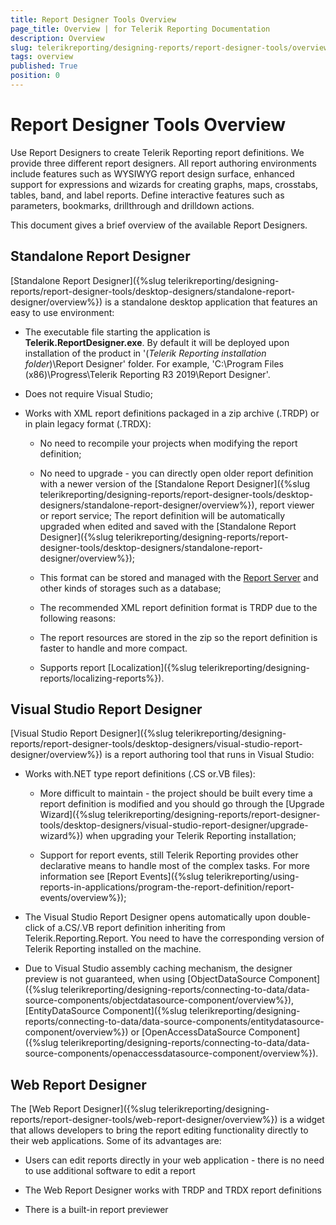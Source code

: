 ```yaml
---
title: Report Designer Tools Overview
page_title: Overview | for Telerik Reporting Documentation
description: Overview
slug: telerikreporting/designing-reports/report-designer-tools/overview
tags: overview
published: True
position: 0
---
```


# Report Designer Tools Overview



Use Report Designers to create Telerik Reporting report definitions. We provide three different report designers.         All report authoring environments include features such as WYSIWYG report design surface, enhanced support for         expressions and wizards for creating graphs, maps, crosstabs, tables, band, and label reports. Define interactive features such as parameters,         bookmarks, drillthrough and drilldown actions.       

This document gives a brief overview of the available Report Designers.       

## Standalone Report Designer

[Standalone Report Designer]({%slug telerikreporting/designing-reports/report-designer-tools/desktop-designers/standalone-report-designer/overview%}) is a standalone desktop application that features an easy to use environment:         

* The executable file starting the application is __Telerik.ReportDesigner.exe__. By default it will be deployed upon installation of the product in               '(*Telerik Reporting installation folder*)\Report Designer' folder. For example,                'C:\Program Files (x86)\Progress\Telerik Reporting R3 2019\Report Designer'.             

* Does not require Visual Studio;             

* Works with XML report definitions packaged in a zip archive (.TRDP) or in plain legacy format (.TRDX):             

   + No need to recompile your projects when modifying the report definition;                 

   + No need to upgrade - you can directly open older report definition with a newer version of the                    [Standalone Report Designer]({%slug telerikreporting/designing-reports/report-designer-tools/desktop-designers/standalone-report-designer/overview%}), report viewer or report service;                   The report definition will be automatically upgraded when edited and saved with the [Standalone Report Designer]({%slug telerikreporting/designing-reports/report-designer-tools/desktop-designers/standalone-report-designer/overview%});                 

   + This format can be stored and managed with the                    [Report Server](http://docs.telerik.com/report-server/introduction)  and other kinds of storages such as a database;                 

   + The recommended XML report definition format is TRDP due to the following reasons:                 

   + The report resources are stored in the zip so the report definition is faster to handle and more compact.                     

   + Supports report [Localization]({%slug telerikreporting/designing-reports/localizing-reports%}).                     

## Visual Studio Report Designer

[Visual Studio Report Designer]({%slug telerikreporting/designing-reports/report-designer-tools/desktop-designers/visual-studio-report-designer/overview%}) is a report authoring tool that runs in Visual Studio:         

* Works with.NET type report definitions (.CS or.VB files):             

   + More difficult to maintain - the project should be built every time a report definition is modified and you should go through the                   [Upgrade Wizard]({%slug telerikreporting/designing-reports/report-designer-tools/desktop-designers/visual-studio-report-designer/upgrade-wizard%}) when upgrading your Telerik Reporting installation;                 

   + Support for report events, still Telerik Reporting provides other declarative means to handle most of the complex tasks.                   For more information see [Report Events]({%slug telerikreporting/using-reports-in-applications/program-the-report-definition/report-events/overview%});                 

* The Visual Studio Report Designer opens automatically upon double-click of a.CS/.VB report definition inheriting from Telerik.Reporting.Report.                You need to have the corresponding version of Telerik Reporting installed on the machine.             

* Due to Visual Studio assembly caching mechanism, the designer preview is not guaranteed, when using               [ObjectDataSource Component]({%slug telerikreporting/designing-reports/connecting-to-data/data-source-components/objectdatasource-component/overview%}),                [EntityDataSource Component]({%slug telerikreporting/designing-reports/connecting-to-data/data-source-components/entitydatasource-component/overview%}) or                [OpenAccessDataSource Component]({%slug telerikreporting/designing-reports/connecting-to-data/data-source-components/openaccessdatasource-component/overview%}).             

## Web Report Designer

The [Web Report Designer]({%slug telerikreporting/designing-reports/report-designer-tools/web-report-designer/overview%}) is a widget that allows developers           to bring the report editing functionality directly to their web applications. Some of its advantages are:         

* Users can edit reports directly in your web application - there is no need to use additional software to edit a report

* The Web Report Designer works with TRDP and TRDX report definitions

* There is a built-in report previewer

